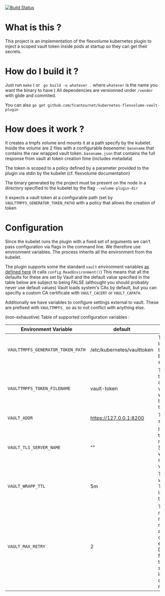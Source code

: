[![Build Status](https://travis-ci.org/fcantournet/kubernetes-flexvolume-vault-plugin.svg?branch=master)](https://travis-ci.org/fcantournet/kubernetes-flexvolume-vault-plugin)

# What is this ?

This project is an implementation of the flexvolume kubernetes plugin to inject a scoped vault token inside pods at startup so they can get their secrets.

# How do I build it ?

Just run `make` ( or ` go build -o whatever .` where `whatever` is the name you want the binary to have )
All dependencies are versionned under `/vendor` with glide and commited.

You can also `go get github.com/fcantournet/kubernetes-flexvolume-vault-plugin`

# How does it work ?

It creates a tmpfs volume and mounts it at a path specify by the kubelet.
Inside the volume are 2 files with a configurable _basename_:
    `basename` that contains the raw wrapped vault token.
    `basename.json` that contains the full response from vault at token creation time (includes metadata)

The token is scoped to a policy defined by a parameter provided to the plugin via stdin by the kubelet (cf. flexvolume documentation)

The binary generated by the project must be present on the node in a directory specified to the kubelet by the flag `--volume-plugin-dir`

it expects a vault token at a configurable path (set by `VAULTTMPFS_GENERATOR_TOKEN_PATH`) with a policy that allows the creation of token


# Configuration

Since the kubelet runs the plugin with a fixed set of arguments we can't pass configuration via flags in the command line.
We therefore use environment variables. The process inherits all the environment from the kubelet.

The plugin supports some the standard `vault` environment variables [as defined here](https://www.vaultproject.io/docs/commands/environment.html) (it calls `config.ReadEnvironment()`)
This means that all the defaults for these are set by Vault and the default value specified in the table below are subject to being FALSE
 (althought you should probably never use default values)
Vault loads system's CAs by default, but you can specifiy a custom CA certificate with `VAULT_CACERT` or `VAULT_CAPATH`.

Additionally we have variables to configure settings external to vault. These are prefixed with `VAULTTMPFS_` so as to not conflict with anything else.

(non-exhaustive) Table of supported configuration variables :

| Environment Variable              | default                    | Description                                                                                                                                   |
|-----------------------------------|----------------------------|-----------------------------------------------------------------------------------------------------------------------------------------------|
| `VAULTTMPFS_GENERATOR_TOKEN_PATH` | /etc/kubernetes/vaulttoken | The path to load the token used by this service from.                                                                                         |
| `VAULTTMPFS_TOKEN_FILENAME`       | vault-token                | The name of the file in the created volume that will contain the wrapped token                                                                |
| `VAULT_ADDR`                      | https://127.0.0.1:8200     | The vault server URL                                                                                                                          |
| `VAULT_TLS_SERVER_NAME`           | ""                         | If set, use the given name as the SNI host when connecting via TLS.                                                                           |
| `VAULT_WRAPP_TTL`                 | 5m                         | TTL of the wrapped Token inserted in the volume.                                                                                              |
| `VAULT_MAX_RETRY`                 | 2                          | The maximum number of retries when a 5xx error code is encountered. Default is 2, for three total tries; set to 0 or less to disable retrying |
